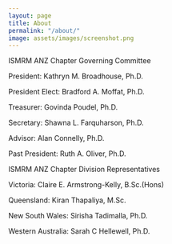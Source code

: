 ```yaml
---
layout: page
title: About
permalink: "/about/"
image: assets/images/screenshot.png
---
```


ISMRM ANZ Chapter
Governing Committee

President: Kathryn M. Broadhouse, Ph.D.

President Elect: Bradford A. Moffat, Ph.D.

Treasurer: Govinda Poudel, Ph.D.

Secretary: Shawna L. Farquharson, Ph.D.

Advisor: Alan Connelly, Ph.D.

Past President: Ruth A. Oliver, Ph.D.

ISMRM ANZ Chapter
Division Representatives

Victoria: Claire E. Armstrong-Kelly, B.Sc.(Hons)

Queensland: Kiran Thapaliya, M.Sc.

New South Wales: Sirisha Tadimalla, Ph.D.

Western Australia: Sarah C Hellewell, Ph.D.
